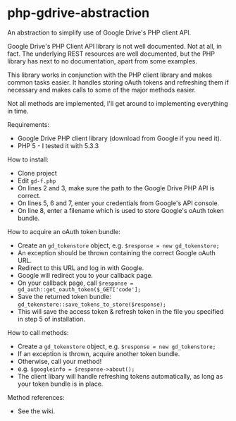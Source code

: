 php-gdrive-abstraction
======================

An abstraction to simplify use of Google Drive's PHP client API.

Google Drive's PHP Client API library is not well documented. Not at all, in fact. The underlying REST resources are well documented, but the PHP library has next to no documentation, apart from some examples.

This library works in conjunction with the PHP client library and makes common tasks easier. It handles storing oAuth tokens and refreshing them if necessary and makes calls to some of the major methods easier.

Not all methods are implemented, I'll get around to implementing everything in time.

Requirements:
- Google Drive PHP client library (download from Google if you need it).
- PHP 5 - I tested it with 5.3.3

How to install:
- Clone project
- Edit `gd-f.php`
- On lines 2 and 3, make sure the path to the Google Drive PHP API is correct.
- On lines 5, 6 and 7, enter your credentials from Google's API console.
- On line 8, enter a filename which is used to store Google's oAuth token bundle.

How to acquire an oAuth token bundle:
- Create an `gd_tokenstore` object, e.g. `$response = new gd_tokenstore;`
- An exception should be thrown containing the correct Google oAuth URL.
- Redirect to this URL and log in with Google.
- Google will redirect you to your callback page.
- On your callback page, call `$response = gd_auth::get_oauth_token($_GET['code'];`
- Save the returned token bundle: `gd_tokenstore::save_tokens_to_store($response);`
- This will save the access token & refresh token in the file you specified in step 5 of installation.

How to call methods:
- Create a `gd_tokenstore` object, e.g. `$response = new gd_tokenstore;`
- If an exception is thrown, acquire another token bundle.
- Otherwise, call your method!
- e.g. `$googleinfo = $response->about();`
- The client libary will handle refreshing tokens automatically, as long as your token bundle is in place.

Method references:
- See the wiki.
